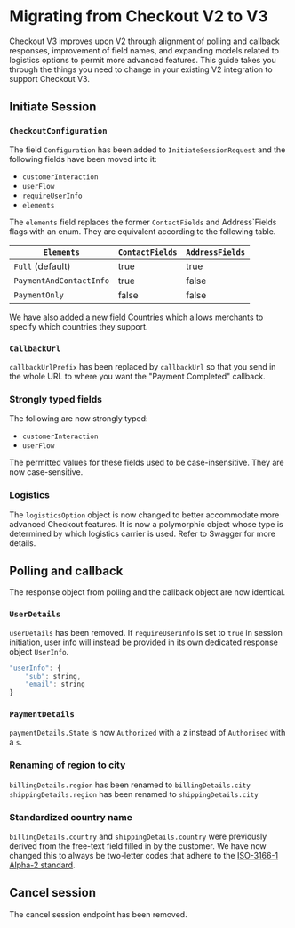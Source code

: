 <!-- START_METADATA
---
title: Migrating from Checkout API V2 to V3
sidebar_label: "V2 to V3 migration guide"
sidebar_position: 25
description: How to change in your existing V2 integration to support Checkout V3.
pagination_next: null
pagination_prev: null
---
END_METADATA -->

# Migrating from Checkout V2 to V3

Checkout V3 improves upon V2 through alignment of polling and callback responses, improvement of field names, and expanding models related to logistics options to permit more advanced features. This guide takes you through the things you need to change in your existing V2 integration to support Checkout V3.

## Initiate Session

### `CheckoutConfiguration`

The field `Configuration` has been added to `InitiateSessionRequest` and the following fields have been moved into it:

* `customerInteraction`
* `userFlow`
* `requireUserInfo`
* `elements`

The `elements` field replaces the former `ContactFields` and Address`Fields flags with an enum. They are equivalent according to the following table.

| `Elements`              | `ContactFields` | `AddressFields` |
| ----------------------- | ------------- | ------------- |
| `Full` (default)        | true          | true          |
| `PaymentAndContactInfo` | true          | false         |
| `PaymentOnly`           | false         | false         |

We have also added a new field Countries which allows merchants to specify which countries they support.

### `CallbackUrl`

`callbackUrlPrefix` has been replaced by `callbackUrl` so that you send in the whole URL to where you want the "Payment Completed" callback.

### Strongly typed fields

The following are now strongly typed:

* `customerInteraction`
* `userFlow`

The permitted values for these fields used to be case-insensitive. They are now case-sensitive.

### Logistics

The `logisticsOption` object is now changed to better accommodate more advanced Checkout features. It is now a polymorphic object whose type is determined by which logistics carrier is used. Refer to Swagger for more details.

## Polling and callback

The response object from polling and the callback object are now identical.

### `UserDetails`

`userDetails` has been removed.
If `requireUserInfo` is set to `true` in session initiation, user info will instead be provided in its own dedicated response object `UserInfo`.

```javascript
"userInfo": {
    "sub": string,
    "email": string
}
```

### `PaymentDetails`

`paymentDetails.State` is now `Authorized` with a z instead of `Authorised` with a `s`.

### Renaming of region to city

`billingDetails.region` has been renamed to `billingDetails.city`
`shippingDetails.region` has been renamed to `shippingDetails.city`

### Standardized country name

`billingDetails.country` and `shippingDetails.country` were previously derived from the free-text field filled in by the customer. We have now changed this to always be two-letter codes that adhere to the [ISO-3166-1 Alpha-2 standard](https://en.wikipedia.org/wiki/ISO_3166-1_alpha-2).

## Cancel session

The cancel session endpoint has been removed.
